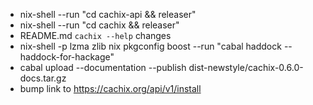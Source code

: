 - nix-shell --run "cd cachix-api && releaser"
- nix-shell --run "cd cachix && releaser"
- README.md `cachix --help` changes
- nix-shell -p lzma zlib nix pkgconfig boost --run "cabal haddock --haddock-for-hackage"
- cabal upload --documentation --publish dist-newstyle/cachix-0.6.0-docs.tar.gz
- bump link to https://cachix.org/api/v1/install
